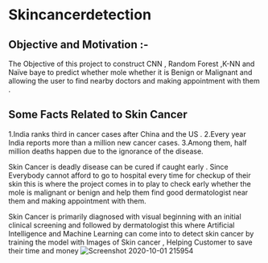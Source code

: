 # Skincancerdetection

## Objective and Motivation :-
The Objective of this project to construct CNN , Random Forest ,K-NN and Naïve baye to predict whether mole whether it is Benign or Malignant and allowing the user to find nearby doctors and making appointment with them .

## Some Facts Related to Skin Cancer 
1.India ranks third in cancer cases after China and the US .
2.Every year India reports more than a million new cancer cases. 
3.Among them, half million deaths happen due to the ignorance of the disease. 

Skin Cancer is deadly disease can be cured if caught early . 
Since Everybody cannot afford to go to hospital every time for checkup of their skin this is where the project comes in to play to check early whether the mole is malignant or benign and help them find good dermatologist near them and making appointment with them.

Skin Cancer is primarily diagnosed with visual beginning with an initial clinical screening and followed by dermatologist this where Artificial Intelligence and Machine Learning can come into to detect skin cancer by training the model with Images of Skin cancer , Helping Customer to save their time and money
![Screenshot 2020-10-01 215954](https://user-images.githubusercontent.com/55208353/94837729-40626c00-0432-11eb-9c94-9dbaa581d695.png)
